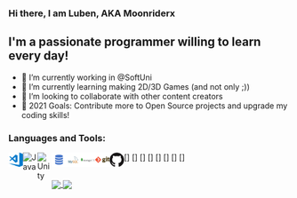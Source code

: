### Hi there, I am Luben, AKA Moonriderx

## I'm a passionate programmer willing to learn every day!

- 🔭 I’m currently working in @SoftUni
- 🌱 I’m currently learning making 2D/3D Games (and not only ;))
- 👯 I’m looking to collaborate with other content creators
- 🥅 2021 Goals: Contribute more to Open Source projects and upgrade my coding skills!


### Languages and Tools:

[<img align="left" alt="Visual Studio Code" width="26px" src="https://raw.githubusercontent.com/github/explore/80688e429a7d4ef2fca1e82350fe8e3517d3494d/topics/visual-studio-code/visual-studio-code.png" />]
[<img align="left" alt="Java" width="26px" src="![02553ab35a4a3541b9fb3bc8f1fad1bc](https://user-images.githubusercontent.com/65513534/129450570-b08f840d-06dc-4372-b5ab-f0f41b403b6c.jpg)" />]
[<img align="left" alt="Unity" width="26px" src="![png-clipart-unity-logo-illustration-unity-game-engine-logo-video-game-corelle-brands-angle-text-thumbnail](https://user-images.githubusercontent.com/65513534/129450579-f27cae9a-11ae-401f-b5f8-e290e7153560.png)" />]
[<img align="left" alt="SQL" width="26px" src="https://raw.githubusercontent.com/github/explore/80688e429a7d4ef2fca1e82350fe8e3517d3494d/topics/sql/sql.png" />]
[<img align="left" alt="MySQL" width="26px" src="https://raw.githubusercontent.com/github/explore/80688e429a7d4ef2fca1e82350fe8e3517d3494d/topics/mysql/mysql.png" />]
[<img align="left" alt="MongoDB" width="26px" src="https://raw.githubusercontent.com/github/explore/80688e429a7d4ef2fca1e82350fe8e3517d3494d/topics/mongodb/mongodb.png" />]
[<img align="left" alt="Git" width="26px" src="https://raw.githubusercontent.com/github/explore/80688e429a7d4ef2fca1e82350fe8e3517d3494d/topics/git/git.png" />]
[<img align="left" alt="GitHub" width="26px" src="https://raw.githubusercontent.com/github/explore/78df643247d429f6cc873026c0622819ad797942/topics/github/github.png" />]


<br>

<a href="#">
  <img align="center" src="https://github-readme-stats.vercel.app/api?username=Moonriderx&hide=stars,issues&show_icons=true&bg_color=DEG,E66445,914E95&title_color=ffffff&icon_color=ffffff&text_color=ffffff&hide_border=true&count_private=true&cache_seconds=1800" />
</a>
<a href="#">
  <img align="center" src="https://github-readme-stats.vercel.app/api/top-langs/?username=Moonriderx&layout=compact&bg_color=DEG,65EFAA,0250C5&title_color=ffffff&icon_color=ffffff&text_color=ffffff&hide_border=true" />
</a>

</br>

[youtube]: https://youtube.com/channel/UCeK0PaY9XMLbru-dHuyrBew
[linkedin]: https://linkedin.com/in/luben-lubenov/
